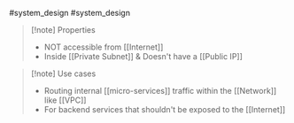 #system_design 
#system_design  
>[!note] Properties
>- NOT accessible from [[Internet]]
>- Inside [[Private Subnet]] & Doesn't have a [[Public IP]]

>[!note] Use cases
>- Routing internal [[micro-services]] traffic within the [[Network]] like [[VPC]]
>- For backend services that shouldn't be exposed to the [[Internet]]